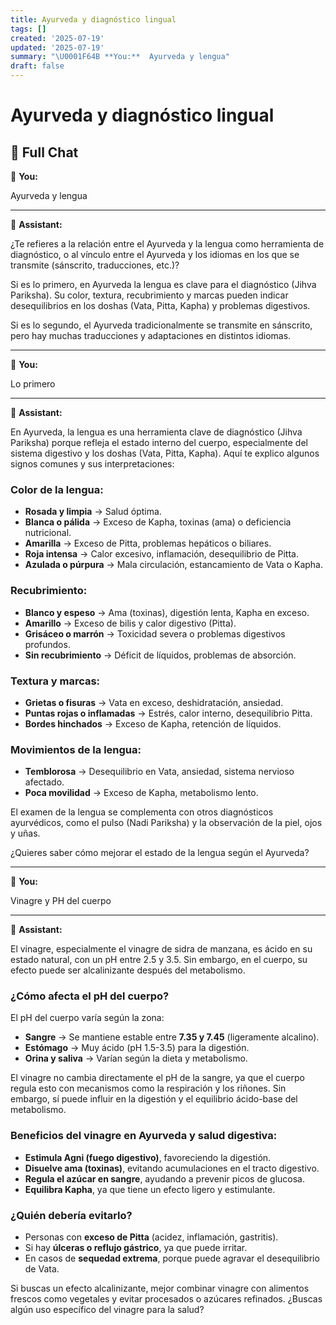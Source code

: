 ```yaml
---
title: Ayurveda y diagnóstico lingual
tags: []
created: '2025-07-19'
updated: '2025-07-19'
summary: "\U0001F64B **You:**  Ayurveda y lengua"
draft: false
---
```


# Ayurveda y diagnóstico lingual

## 🧠 Full Chat

🙋 **You:**

Ayurveda y lengua

---

🤖 **Assistant:**

¿Te refieres a la relación entre el Ayurveda y la lengua como herramienta de diagnóstico, o al vínculo entre el Ayurveda y los idiomas en los que se transmite (sánscrito, traducciones, etc.)?  

Si es lo primero, en Ayurveda la lengua es clave para el diagnóstico (Jihva Pariksha). Su color, textura, recubrimiento y marcas pueden indicar desequilibrios en los doshas (Vata, Pitta, Kapha) y problemas digestivos.  

Si es lo segundo, el Ayurveda tradicionalmente se transmite en sánscrito, pero hay muchas traducciones y adaptaciones en distintos idiomas.

---

🙋 **You:**

Lo primero

---

🤖 **Assistant:**

En Ayurveda, la lengua es una herramienta clave de diagnóstico (Jihva Pariksha) porque refleja el estado interno del cuerpo, especialmente del sistema digestivo y los doshas (Vata, Pitta, Kapha). Aquí te explico algunos signos comunes y sus interpretaciones:  

### **Color de la lengua:**  
- **Rosada y limpia** → Salud óptima.  
- **Blanca o pálida** → Exceso de Kapha, toxinas (ama) o deficiencia nutricional.  
- **Amarilla** → Exceso de Pitta, problemas hepáticos o biliares.  
- **Roja intensa** → Calor excesivo, inflamación, desequilibrio de Pitta.  
- **Azulada o púrpura** → Mala circulación, estancamiento de Vata o Kapha.  

### **Recubrimiento:**  
- **Blanco y espeso** → Ama (toxinas), digestión lenta, Kapha en exceso.  
- **Amarillo** → Exceso de bilis y calor digestivo (Pitta).  
- **Grisáceo o marrón** → Toxicidad severa o problemas digestivos profundos.  
- **Sin recubrimiento** → Déficit de líquidos, problemas de absorción.  

### **Textura y marcas:**  
- **Grietas o fisuras** → Vata en exceso, deshidratación, ansiedad.  
- **Puntas rojas o inflamadas** → Estrés, calor interno, desequilibrio Pitta.  
- **Bordes hinchados** → Exceso de Kapha, retención de líquidos.  

### **Movimientos de la lengua:**  
- **Temblorosa** → Desequilibrio en Vata, ansiedad, sistema nervioso afectado.  
- **Poca movilidad** → Exceso de Kapha, metabolismo lento.  

El examen de la lengua se complementa con otros diagnósticos ayurvédicos, como el pulso (Nadi Pariksha) y la observación de la piel, ojos y uñas.  

¿Quieres saber cómo mejorar el estado de la lengua según el Ayurveda?

---

🙋 **You:**

Vinagre y PH del cuerpo

---

🤖 **Assistant:**

El vinagre, especialmente el vinagre de sidra de manzana, es ácido en su estado natural, con un pH entre 2.5 y 3.5. Sin embargo, en el cuerpo, su efecto puede ser alcalinizante después del metabolismo.  

### **¿Cómo afecta el pH del cuerpo?**  
El pH del cuerpo varía según la zona:  
- **Sangre** → Se mantiene estable entre **7.35 y 7.45** (ligeramente alcalino).  
- **Estómago** → Muy ácido (pH 1.5-3.5) para la digestión.  
- **Orina y saliva** → Varían según la dieta y metabolismo.  

El vinagre no cambia directamente el pH de la sangre, ya que el cuerpo regula esto con mecanismos como la respiración y los riñones. Sin embargo, sí puede influir en la digestión y el equilibrio ácido-base del metabolismo.  

### **Beneficios del vinagre en Ayurveda y salud digestiva:**  
- **Estimula Agni (fuego digestivo)**, favoreciendo la digestión.  
- **Disuelve ama (toxinas)**, evitando acumulaciones en el tracto digestivo.  
- **Regula el azúcar en sangre**, ayudando a prevenir picos de glucosa.  
- **Equilibra Kapha**, ya que tiene un efecto ligero y estimulante.  

### **¿Quién debería evitarlo?**  
- Personas con **exceso de Pitta** (acidez, inflamación, gastritis).  
- Si hay **úlceras o reflujo gástrico**, ya que puede irritar.  
- En casos de **sequedad extrema**, porque puede agravar el desequilibrio de Vata.  

Si buscas un efecto alcalinizante, mejor combinar vinagre con alimentos frescos como vegetales y evitar procesados o azúcares refinados. ¿Buscas algún uso específico del vinagre para la salud?